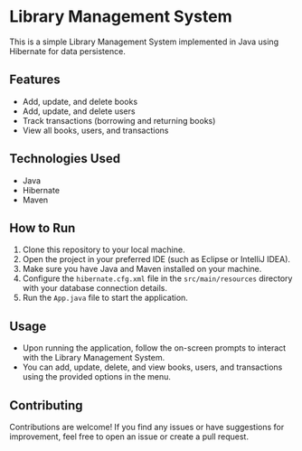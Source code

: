# Library Management System

This is a simple Library Management System implemented in Java using Hibernate for data persistence.

## Features

- Add, update, and delete books
- Add, update, and delete users
- Track transactions (borrowing and returning books)
- View all books, users, and transactions

## Technologies Used

- Java
- Hibernate
- Maven

## How to Run

1. Clone this repository to your local machine.
2. Open the project in your preferred IDE (such as Eclipse or IntelliJ IDEA).
3. Make sure you have Java and Maven installed on your machine.
4. Configure the `hibernate.cfg.xml` file in the `src/main/resources` directory with your database connection details.
5. Run the `App.java` file to start the application.

## Usage

- Upon running the application, follow the on-screen prompts to interact with the Library Management System.
- You can add, update, delete, and view books, users, and transactions using the provided options in the menu.

## Contributing

Contributions are welcome! If you find any issues or have suggestions for improvement, feel free to open an issue or create a pull request.

